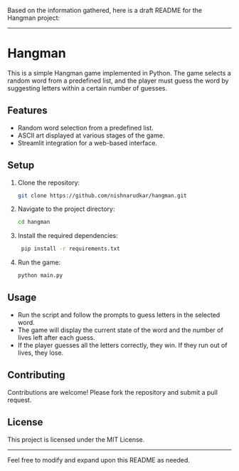 Based on the information gathered, here is a draft README for the Hangman project:

---

# Hangman

This is a simple Hangman game implemented in Python. The game selects a random word from a predefined list, and the player must guess the word by suggesting letters within a certain number of guesses.

## Features

- Random word selection from a predefined list.
- ASCII art displayed at various stages of the game.
- Streamlit integration for a web-based interface.

## Setup

1. Clone the repository:
   ```sh
   git clone https://github.com/nishnarudkar/hangman.git
   ```

2. Navigate to the project directory:
   ```sh
   cd hangman
   ```

3. Install the required dependencies:
   ```sh
    pip install -r requirements.txt
   ```


4. Run the game:
   ```sh
   python main.py
   ```

## Usage

- Run the script and follow the prompts to guess letters in the selected word.
- The game will display the current state of the word and the number of lives left after each guess.
- If the player guesses all the letters correctly, they win. If they run out of lives, they lose.

## Contributing

Contributions are welcome! Please fork the repository and submit a pull request.

## License

This project is licensed under the MIT License.

---

Feel free to modify and expand upon this README as needed.
